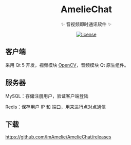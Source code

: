 <div align="center">
  <h1>AmelieChat</h1>
  <p>✨ 音视频即时通讯软件 ✨</p>
  <p>
    <a href="https://raw.githubusercontent.com/ImAmelie/AmelieChat/master/LICENSE">
      <img alt="license" src="https://img.shields.io/github/license/ImAmelie/AmelieChat?style=flat-square">
    </a>
  </p>
</div>


## 客户端

采用 Qt 5 开发，视频模块 [OpenCV](https://opencv.org/)，音频模块 Qt 原生组件。

## 服务器

MySQL：存储注册用户，验证客户端登陆

Redis：保存用户 IP 和 端口，用来进行点对点通信

## 下载

<https://github.com/ImAmelie/AmelieChat/releases>

